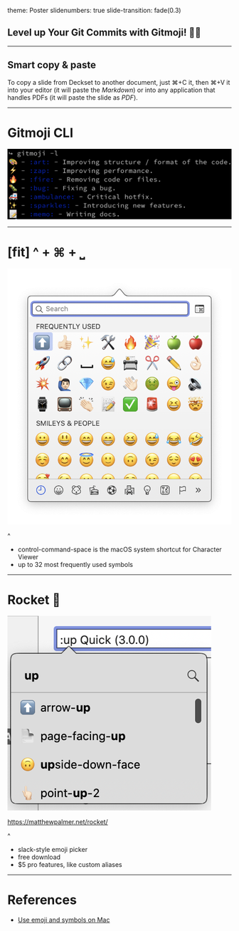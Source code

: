 theme: Poster
slidenumbers: true
slide-transition: fade(0.3)

## Level up Your Git Commits with Gitmoji! 👍🏻

---

## Smart copy & paste

To copy a slide from Deckset to another document, just ⌘+C it, then ⌘+V it into your editor (it will paste the _Markdown_) or into any application that handles PDFs (it will paste the slide as _PDF_).

---

# Gitmoji CLI

![inline](images/gitmoji-list.png)

---

# [fit] ^ + ⌘ + ⎵

![inline](images/emoji-picker.png)

^
- control-command-space is the macOS system shortcut for Character Viewer
- up to 32 most frequently used symbols

---

# Rocket 🚀

![inline](images/rocket.png)

https://matthewpalmer.net/rocket/

^
- slack-style emoji picker
- free download
- $5 pro features, like custom aliases

---

# References

- [Use emoji and symbols on Mac](https://support.apple.com/en-gb/guide/mac-help/mchlp1560/mac)
